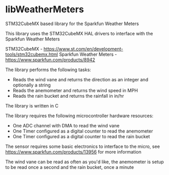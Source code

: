 # libWeatherMeters
STM32CubeMX based library for the Sparkfun Weather Meters

This library uses the STM32CubeMX HAL drivers to interface with the Sparkfun Weather Meters

STM32CubeMX - https://www.st.com/en/development-tools/stm32cubemx.html
Sparkfun Weather Meters - https://www.sparkfun.com/products/8942

The library performs the following tasks:

* Reads the wind vane and returns the direction as an integer and optionally a string
* Reads the anemometer and returns the wind speed in MPH
* Reads the rain bucket and returns the rainfall in in/hr

The library is written in C

The library requires the following microcontroller hardware resources:

* One ADC channel with DMA to read the wind vane
* One Timer configured as a digital counter to read the anemometer
* One Timer configured as a digital counter to read the rain bucket

The sensor requires some basic electronics to interface to the micro, see https://www.sparkfun.com/products/13956 for more information

The wind vane can be read as often as you'd like, the anemometer is setup to be read once a second and the rain bucket, once a minute

